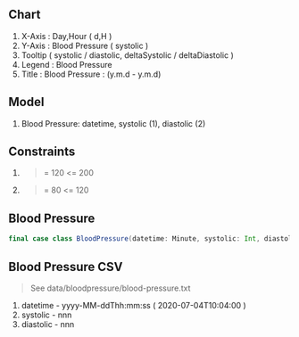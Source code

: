 Chart
-----
1. X-Axis : Day,Hour ( d,H )
2. Y-Axis : Blood Pressure ( systolic )
3. Tooltip ( systolic / diastolic, deltaSystolic / deltaDiastolic )
4. Legend : Blood Pressure
5. Title : Blood Pressure : (y.m.d - y.m.d)

Model
-----
1. Blood Pressure: datetime, systolic (1), diastolic (2)

Constraints
-----------
1. >= 120 <= 200
2. >= 80 <= 120

Blood Pressure
--------------
```scala
final case class BloodPressure(datetime: Minute, systolic: Int, diastolic: Int)
```

Blood Pressure CSV
------------------
>See data/bloodpressure/blood-pressure.txt
1. datetime - yyyy-MM-ddThh:mm:ss ( 2020-07-04T10:04:00 )
2. systolic - nnn
3. diastolic - nnn